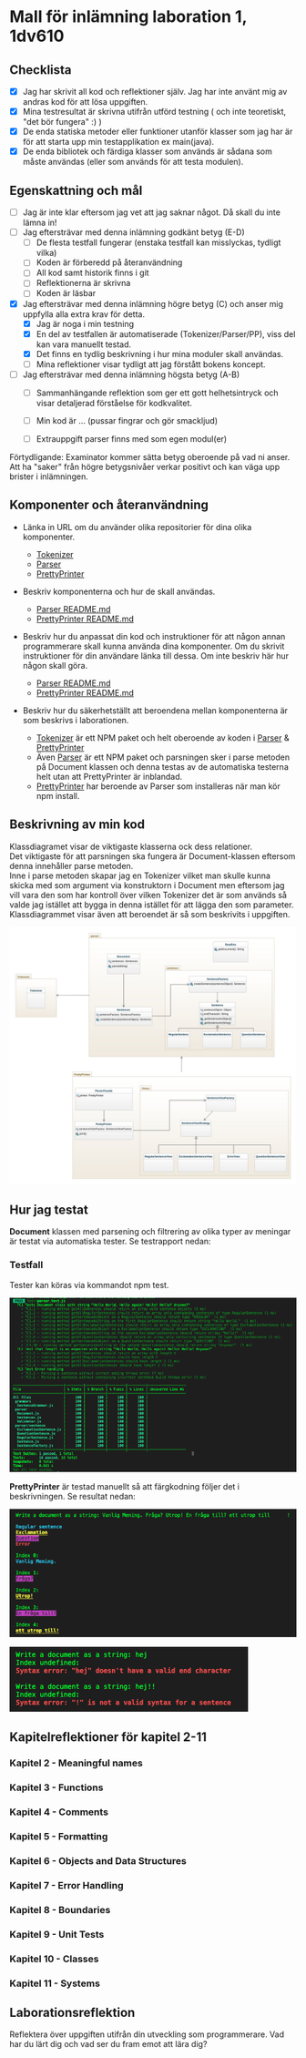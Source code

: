 # Mall för inlämning laboration 1, 1dv610

## Checklista
  - [x] Jag har skrivit all kod och reflektioner själv. Jag har inte använt mig av andras kod för att lösa uppgiften.
  - [x] Mina testresultat är skrivna utifrån utförd testning ( och inte teoretiskt, "det bör fungera" :) )
  - [x] De enda statiska metoder eller funktioner utanför klasser som jag har är för att starta upp min testapplikation ex main(java).
  - [x] De enda bibliotek och färdiga klasser som används är sådana som måste användas (eller som används för att testa modulen).

## Egenskattning och mål
  - [ ] Jag är inte klar eftersom jag vet att jag saknar något. Då skall du inte lämna in!
  - [ ] Jag eftersträvar med denna inlämning godkänt betyg (E-D)
    - [ ] De flesta testfall fungerar (enstaka testfall kan misslyckas, tydligt vilka)
    - [ ] Koden är förberedd på återanvändning
    - [ ] All kod samt historik finns i git 
    - [ ] Reflektionerna är skrivna
    - [ ] Koden är läsbar
  - [x] Jag eftersträvar med denna inlämning högre betyg (C) och anser mig uppfylla alla extra krav för detta. 
    -[x] Jag är noga i min testning
    - [x] En del av testfallen är automatiserade (Tokenizer/Parser/PP), viss del kan vara manuellt testad.
    - [x] Det finns en tydlig beskrivning i hur mina moduler skall användas. 
    - [ ] Mina reflektioner visar tydligt att jag förstått bokens koncept.
  - [ ] Jag eftersträvar med denna inlämning högsta betyg (A-B) 
    - [ ] Sammanhängande reflektion som ger ett gott helhetsintryck och visar detaljerad förståelse för kodkvalitet.
    - [ ] Min kod är ... (pussar fingrar och gör smackljud)
    - [ ] Extrauppgift parser finns med som egen modul(er)


Förtydligande: Examinator kommer sätta betyg oberoende på vad ni anser. Att ha "saker" från högre betygsnivåer verkar positivt och kan väga upp brister i inlämningen.

## Komponenter och återanvändning
 * Länka in URL om du använder olika repositorier för dina olika komponenter. 
    - [Tokenizer](https://gitlab.lnu.se/1dv610/student/du222aa/l1)
    - [Parser](https://gitlab.lnu.se/1dv610/student/du222aa/l2)
    - [PrettyPrinter](https://github.com/davidheineback/prettyprinter)

 * Beskriv komponenterna och hur de skall användas.
     - [Parser README.md](./README.md)
     - [PrettyPrinter README.md](https://github.com/davidheineback/prettyprinter#readme)  

 * Beskriv hur du anpassat din kod och instruktioner för att någon annan programmerare skall kunna använda dina komponenter. Om du skrivit instruktioner för din användare länka till dessa. Om inte beskriv här hur någon skall göra.  
    - [Parser README.md](./README.md)
    - [PrettyPrinter README.md](https://github.com/davidheineback/prettyprinter#readme)  
    
 * Beskriv hur du säkerhetställt att beroendena mellan komponenterna är som beskrivs i laborationen. 
    - [Tokenizer](https://gitlab.lnu.se/1dv610/student/du222aa/l1) är ett NPM paket och helt oberoende av koden i [Parser](https://gitlab.lnu.se/1dv610/student/du222aa/l2) & [PrettyPrinter](https://github.com/davidheineback/prettyprinter)
    - Även [Parser](https://gitlab.lnu.se/1dv610/student/du222aa/l2) är ett NPM paket och parsningen sker i parse metoden på Document klassen och denna testas av de automatiska testerna helt utan att PrettyPrinter är inblandad.
    - [PrettyPrinter](https://github.com/davidheineback/prettyprinter) har beroende av Parser som installeras när man kör npm install.

## Beskrivning av min kod
Klassdiagramet visar de viktigaste klasserna ock dess relationer.  
Det viktigaste för att parsningen ska fungera är Document-klassen eftersom denna innehåller parse metoden.  
Inne i parse metoden skapar jag en Tokenizer vilket man skulle kunna skicka med som argument via konstruktorn i Document men eftersom jag vill vara den som har kontroll över vilken Tokenizer det är som används så valde jag istället att bygga in denna istället för att lägga den som parameter.  
Klassdiagrammet visar även att beroendet är så som beskrivits i uppgiften.


![Class-diagram](./img/class-diagram.jpeg)


## Hur jag testat
**Document** klassen med parsening och filtrering av olika typer av meningar är testat via automatiska tester. Se testrapport nedan:

### Testfall  
Tester kan köras via kommandot npm test.  

![TestReport](./img/testReport.png)

**PrettyPrinter** är testad manuellt så att färgkodning följer det i beskrivningen. Se resultat nedan:   

![Manuella Tester](./img/manualTest1.png)

![Manuella Tester](./img/manualTest2.png)

## Kapitelreflektioner för kapitel 2-11

### Kapitel 2 - Meaningful names

### Kapitel 3 - Functions

### Kapitel 4 - Comments

### Kapitel 5 - Formatting

### Kapitel 6 - Objects and Data Structures

### Kapitel 7 - Error Handling

### Kapitel 8 - Boundaries

### Kapitel 9 - Unit Tests

### Kapitel 10 - Classes

### Kapitel 11 - Systems


## Laborationsreflektion
Reflektera över uppgiften utifrån din utveckling som programmerare. 
Vad har du lärt dig och vad ser du fram emot att lära dig?
